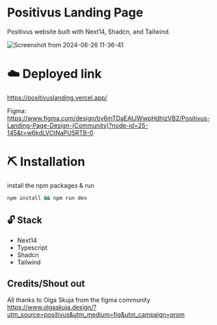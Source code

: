 # Positivus Landing Page
Positivus website built with Next14, Shadcn, and Tailwind.

![Screenshot from 2024-06-26 11-36-41](https://github.com/coodingdev/positivus-landing-page/assets/57170298/abdc2572-797d-4f9a-8b09-d3916322381a)



# ☁️ Deployed link
https://positivuslanding.vercel.app/

Figma:  
https://www.figma.com/design/bv6mTDaEAtJWwpHdhizVB2/Positivus-Landing-Page-Design-(Community)?node-id=25-145&t=w6kdLVCtNaPU5RTB-0

# ⛏️ Installation
install the npm packages & run
```bash
npm install && npm run dev
```


## 🔓 Stack
- Next14
- Typescript
- Shadcn
- Tailwind

## Credits/Shout out
All thanks to Olga Skuja from the figma community
https://www.olgaskuja.design/?utm_source=positivus&utm_medium=fig&utm_campaign=prom

